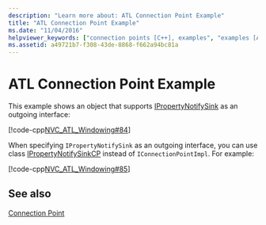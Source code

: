 ```yaml
---
description: "Learn more about: ATL Connection Point Example"
title: "ATL Connection Point Example"
ms.date: "11/04/2016"
helpviewer_keywords: ["connection points [C++], examples", "examples [ATL]"]
ms.assetid: a49721b7-f308-43de-8868-f662a94bc81a
---
```

# ATL Connection Point Example

This example shows an object that supports [IPropertyNotifySink](/windows/win32/api/ocidl/nn-ocidl-ipropertynotifysink) as an outgoing interface:

[!code-cpp[NVC_ATL_Windowing#84](../atl/codesnippet/cpp/atl-connection-point-example_1.h)]

When specifying `IPropertyNotifySink` as an outgoing interface, you can use class [IPropertyNotifySinkCP](../atl/reference/ipropertynotifysinkcp-class.md) instead of `IConnectionPointImpl`. For example:

[!code-cpp[NVC_ATL_Windowing#85](../atl/codesnippet/cpp/atl-connection-point-example_2.h)]

## See also

[Connection Point](../atl/atl-connection-points.md)
